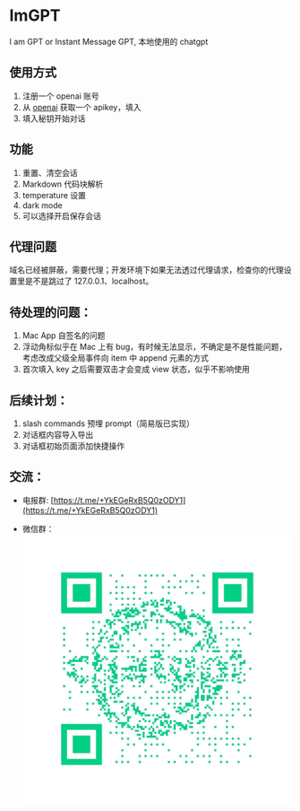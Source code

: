 # ImGPT

I am GPT or Instant Message GPT, 本地使用的 chatgpt

## 使用方式

1. 注册一个 openai 账号
2. 从 [openai](https://platform.openai.com/account/api-keys) 获取一个 apikey，填入
3. 填入秘钥开始对话

## 功能

1. 重置、清空会话
2. Markdown 代码块解析
3. temperature 设置
4. dark mode
5. 可以选择开启保存会话

## 代理问题

域名已经被屏蔽，需要代理；开发环境下如果无法透过代理请求，检查你的代理设置里是不是跳过了 127.0.0.1、localhost。

## 待处理的问题：

1. Mac App 自签名的问题
2. 浮动角标似乎在 Mac 上有 bug，有时候无法显示，不确定是不是性能问题，考虑改成父级全局事件向 item 中 append 元素的方式
3. 首次填入 key 之后需要双击才会变成 view 状态，似乎不影响使用

## 后续计划：

1. slash commands 预埋 prompt（简易版已实现）
2. 对话框内容导入导出
3. 对话框初始页面添加快捷操作

## 交流：

-   电报群: [https://t.me/+YkEGeRxB5Q0zODY1](https://t.me/+YkEGeRxB5Q0zODY1)

-   微信群：
    ![微信群](./docs/wechat.jpg)
